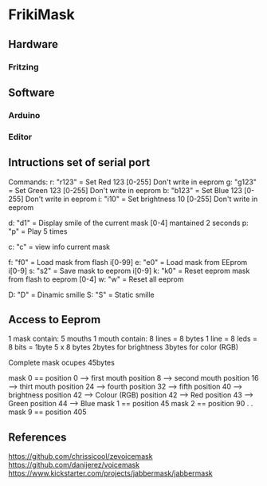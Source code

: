 # FrikiMask

## Hardware

### Fritzing

## Software

### Arduino

### Editor

## Intructions set of serial port
Commands:
r: "r123"   = Set Red 123       [0-255] Don't write in eeprom
g: "g123"   = Set Green 123     [0-255] Don't write in eeprom
b: "b123"   = Set Blue 123      [0-255] Don't write in eeprom
i: "i10"    = Set brightness 10 [0-255] Don't write in eeprom

d: "d1"     = Display smile of the current mask [0-4] mantained 2 seconds
p: "p"      = Play 5 times

c: "c"      = view info current mask

f: "f0"		= Load mask from flash  i[0-99]
e: "e0"		= Load mask from EEprom i[0-9]
s: "s2"		= Save mask to eeprom i[0-9]
k: "k0" 	= Reset eeprom mask from flash to eeprom [0-4]
w: "w"		= Reset all eeprom

D: "D"		= Dinamic smille
S: "S"		= Static smille


## Access to Eeprom
1 mask contain:
	5 mouths
		1 mouth contain:
			8 lines = 8 bytes
				1 line = 8 leds = 8 bits = 1byte
5 x 8 bytes
2bytes for brightness
3bytes for color (RGB)

Complete mask ocupes 45bytes

mask 0 == position 0  --> first mouth
		  position 8  --> second mouth
		  position 16 --> thirt mouth
		  position 24 --> fourth
		  position 32 --> fifth
		  position 40 --> brightness
		  position 42 --> Colour (RGB)
		     position 42 --> Red
		     position 43 --> Green
		     position 44 --> Blue
mask 1 == position 45
mask 2 == position 90
.
.
mask 9 == position 405

## References
https://github.com/chrissicool/zevoicemask
https://github.com/danijerez/voicemask
https://www.kickstarter.com/projects/jabbermask/jabbermask
